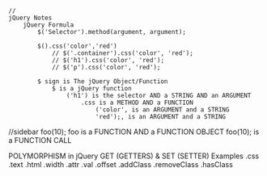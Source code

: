 	//
	jQuery Notes
		jQuery Formula
			$('Selector').method(argument, argument);
			
			$().css('color','red')
				// $('.container').css('color', 'red');
				// $('h1').css('color', 'red');
				// $('p').css('color', 'red');
			
			$ sign is The jQuery Object/Function
				$ is a jQuery function
					('h1') is the selector AND a STRING AND an ARGUMENT
						.css is a METHOD AND a FUNCTION
							('color', is an ARGUMENT and a STRING
							'red');, is an ARGUMENT and a STRING

//sidebar
	foo(10);
		foo is a FUNCTION AND a FUNCTION OBJECT
		foo(10); is a FUNCTION CALL


POLYMORPHISM in jQuery
	GET (GETTERS) & SET (SETTER)
	Examples
		.css
		.text
		.html
		.width
		.attr
		.val
		.offset
		.addClass
		.removeClass
		.hasClass


				

